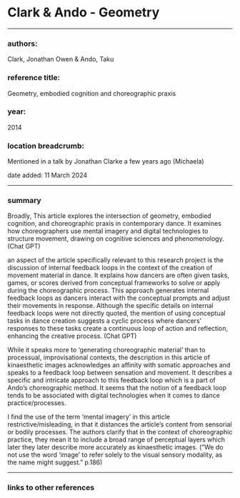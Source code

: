 # Clark & Ando - Geometry

---

### authors:

Clark, Jonathan Owen & Ando, Taku

### reference title:

Geometry, embodied cognition and choreographic
praxis

### year:

2014

### location breadcrumb:

Mentioned in a talk by Jonathan Clarke a few years ago (Michaela)

date added: 11 March 2024

---

### summary

Broadly, This article explores the intersection of geometry, embodied cognition, and choreographic praxis in contemporary dance. It examines how choreographers use mental imagery and digital technologies to structure movement, drawing on cognitive sciences and phenomenology. (Chat GPT)

an aspect of the article specifically relevant to this research project is the discussion of internal feedback loops in the context of the creation of movement material in dance. It explains how dancers are often given tasks, games, or scores derived from conceptual frameworks to solve or apply during the choreographic process. This approach generates internal feedback loops as dancers interact with the conceptual prompts and adjust their movements in response. Although the specific details on internal feedback loops were not directly quoted, the mention of using conceptual tasks in dance creation suggests a cyclic process where dancers' responses to these tasks create a continuous loop of action and reflection, enhancing the creative process. (Chat GPT)

While it speaks more to ‘generating choreographic material’ than to processual, improvisational contexts, the description in this article of kinaesthetic images acknowledges an affinity with somatic approaches and speaks to a feedback loop between sensation and movement. It describes a specific and intricate approach to this feedback loop which is a part of Ando’s choreographic method. It seems that the notion of a feedback loop tends to be associated with digital technologies when it comes to dance practice/processes.

I find the use of the term ‘mental imagery’ in this article restrictive/misleading, in that it distances the article’s content from sensorial or bodily processes. The authors clarify that in the context of choreographic practice, they mean it to include a broad range of perceptual layers which later they later describe more accurately as kinaesthetic images. (”We do not use the word ‘image’ to refer solely to the visual sensory modality, as the name might suggest.” p.186)

---

### links to other references